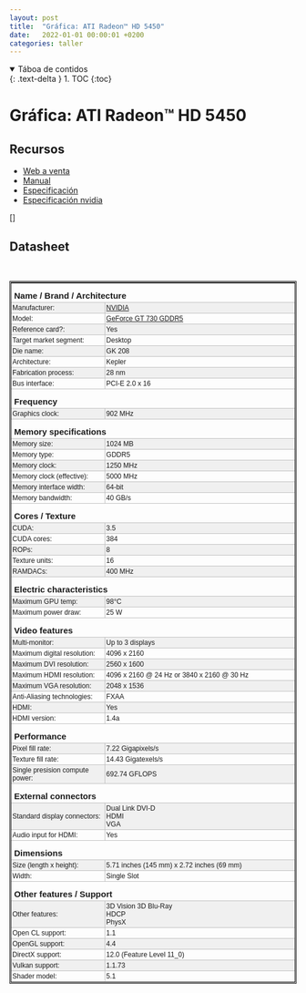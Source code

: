 ```yaml
---
layout: post
title:  "Gráfica: ATI Radeon™ HD 5450"
date:   2022-01-01 00:00:01 +0200
categories: taller
---
```


<details open markdown="block">
  <summary>
    Táboa de contidos
  </summary>
  {: .text-delta }
1. TOC
{:toc}
</details>


# Gráfica:  ATI Radeon™ HD 5450  

## Recursos
 * [Web a venta](https://www.pccomponentes.com/msi-geforce-gt-730-2gb-ddr3-low-profile)
 * [Manual]({{site.baseurl}}/taller/tarxetasgraficas/nvidia_geforce_gt_730_manual.pdf)
 * [Especificación](https://www.gigabyte.com/es/Graphics-Card/GV-N710D5-2GL/sp#sp)
 * [Especificación nvidia](https://www.nvidia.com/es-la/drivers/geforce-gt-730/)
 
 []

 
## Datasheet

<br><style type='text/css'>table.l_table { border: 3px double #000000; font-family: arial, sans-serif, verdana, helvetica; font-size: 12px; } table.l_table td { padding: 2px; border-bottom: 1px solid #C0C0C0;border-left: 1px solid #C0C0C0 } table.l_table td:first-child { border-left: 0  } table td.no_pad { padding: 0; } h3 { font-size: 15px; padding: 3px 3px 3px 5px; margin-top: 10px; margin-bottom: 0;  } .gz_help, .gz_help a { color: #FFFFFF; font-size: 10px; font-weight: normal; text-decoration: none; background-color: #80C080; padding: 0; } </style><table cellspacing="1" cellpadding="0" border="0" class="l_table">
<tbody><tr><td colspan="2" class="no_pad"><h3>Name / Brand / Architecture</h3></td></tr>
<tr bgcolor="#f0f0f0"><td width="33%">Manufacturer:</td><td><a href="https://www.gpuzoo.com/GPU-NVIDIA/index.html">NVIDIA</a></td></tr>
<tr><td>Model:</td><td><a href="https://www.gpuzoo.com/GPU-NVIDIA/GeForce_GT_730_GDDR5.html">GeForce GT 730 GDDR5</a></td></tr>
<tr bgcolor="#f0f0f0"><td>Reference card?:</td><td>Yes</td></tr>
<tr><td>Target market segment:</td><td>Desktop</td></tr>
<tr bgcolor="#f0f0f0"><td>Die name:</td><td id="JSc_0" class="">GK 208</td></tr>
<tr><td>Architecture:</td><td id="JSc_1" class="">Kepler</td></tr>
<tr bgcolor="#f0f0f0"><td>Fabrication process:</td><td id="JSc_2" class="">28 nm</td></tr>
<tr><td>Bus interface:</td><td id="JSc_3" class="">PCI-E 2.0 x 16</td></tr>
<tr><td colspan="2" class="no_pad"><h3>Frequency</h3></td></tr>
<tr bgcolor="#f0f0f0"><td>Graphics clock:</td><td>902 MHz</td></tr>
<tr><td colspan="2" class="no_pad"><h3>Memory specifications</h3></td></tr>
<tr bgcolor="#f0f0f0"><td>Memory size:</td><td>1024 MB</td></tr>
<tr><td>Memory type:</td><td>GDDR5</td></tr>
<tr bgcolor="#f0f0f0"><td>Memory clock:</td><td id="JSc_4" class="">1250 MHz</td></tr>
<tr><td>Memory clock (effective):</td><td id="JSc_5" class="">5000 MHz</td></tr>
<tr bgcolor="#f0f0f0"><td>Memory interface width:</td><td id="JSc_6" class="">64-bit</td></tr>
<tr><td>Memory bandwidth:</td><td id="JSc_7" class="">40 GB/s</td></tr>
<tr><td colspan="2" class="no_pad"><h3>Cores / Texture</h3></td></tr>
<tr bgcolor="#f0f0f0"><td>CUDA:</td><td id="JSc_8" class="">3.5</td></tr>
<tr><td>CUDA cores:</td><td id="JSc_9" class="">384</td></tr>
<tr bgcolor="#f0f0f0"><td>ROPs:</td><td id="JSc_10" class="">8</td></tr>
<tr><td>Texture units:</td><td id="JSc_11" class="">16</td></tr>
<tr bgcolor="#f0f0f0"><td>RAMDACs:</td><td id="JSc_12" class="">400 MHz</td></tr>
<tr><td colspan="2" class="no_pad"><h3>Electric characteristics</h3></td></tr>
<tr bgcolor="#f0f0f0"><td>Maximum GPU temp:</td><td id="JSc_13" class="">98°C</td></tr>
<tr><td>Maximum power draw:</td><td id="JSc_14" class="">25 W</td></tr>
<tr><td colspan="2" class="no_pad"><h3>Video features</h3></td></tr>
<tr bgcolor="#f0f0f0"><td>Multi-monitor:</td><td id="JSc_15" class="">Up to 3 displays</td></tr>
<tr><td>Maximum digital resolution:</td><td id="JSc_16" class="">4096 x 2160</td></tr>
<tr bgcolor="#f0f0f0"><td>Maximum DVI resolution:</td><td id="JSc_17" class="">2560 x 1600</td></tr>
<tr><td>Maximum HDMI resolution:</td><td id="JSc_18" class="">4096 x 2160 @ 24 Hz or 3840 x 2160 @ 30 Hz</td></tr>
<tr bgcolor="#f0f0f0"><td>Maximum VGA resolution:</td><td id="JSc_19" class="">2048 x 1536</td></tr>
<tr><td>Anti-Aliasing technologies:</td><td id="JSc_20" class="">FXAA</td></tr>
<tr bgcolor="#f0f0f0"><td>HDMI:</td><td id="JSc_21" class="">Yes</td></tr>
<tr><td>HDMI version:</td><td id="JSc_22" class="">1.4a</td></tr>
<tr><td colspan="2" class="no_pad"><h3>Performance</h3></td></tr>
<tr bgcolor="#f0f0f0"><td>Pixel fill rate:</td><td id="JSc_23" class="">7.22 Gigapixels/s</td></tr>
<tr><td>Texture fill rate:</td><td id="JSc_24" class="">14.43 Gigatexels/s</td></tr>
<tr bgcolor="#f0f0f0"><td>Single presision compute power:</td><td id="JSc_25" class="">692.74 GFLOPS</td></tr>
<tr><td colspan="2" class="no_pad"><h3>External connectors</h3></td></tr>
<tr bgcolor="#f0f0f0"><td>Standard display connectors:</td><td id="JSc_26" class="">Dual Link DVI-D<br>
HDMI<br>
VGA</td></tr>
<tr><td>Audio input for HDMI:</td><td id="JSc_27" class="">Yes</td></tr>
<tr><td colspan="2" class="no_pad"><h3>Dimensions</h3></td></tr>
<tr bgcolor="#f0f0f0"><td>Size (length x height):</td><td id="JSc_28" class="">5.71 inches (145 mm) x 2.72 inches (69 mm)</td></tr>
<tr><td>Width:</td><td id="JSc_29" class="">Single Slot</td></tr>
<tr><td colspan="2" class="no_pad"><h3>Other features / Support</h3></td></tr>
<tr bgcolor="#f0f0f0"><td>Other features:</td><td id="JSc_30" class="">3D Vision 3D Blu-Ray<br>
HDCP<br>
PhysX</td></tr>
<tr><td>Open CL support:</td><td id="JSc_31" class="">1.1</td></tr>
<tr bgcolor="#f0f0f0"><td>OpenGL support:</td><td id="JSc_32" class="">4.4</td></tr>
<tr><td>DirectX support:</td><td id="JSc_33" class="">12.0 (Feature Level 11_0)</td></tr>
<tr bgcolor="#f0f0f0"><td>Vulkan support:</td><td id="JSc_34" class="">1.1.73</td></tr>
<tr><td>Shader model:</td><td id="JSc_35" class="">5.1</td></tr>
</tbody></table>

